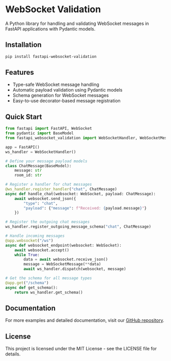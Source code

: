 # WebSocket Validation

A Python library for handling and validating WebSocket messages in FastAPI applications with Pydantic models.

## Installation

```bash
pip install fastapi-websocket-validation
```

## Features

- Type-safe WebSocket message handling
- Automatic payload validation using Pydantic models
- Schema generation for WebSocket messages
- Easy-to-use decorator-based message registration

## Quick Start

```python
from fastapi import FastAPI, WebSocket
from pydantic import BaseModel
from fastapi_websocket_validation import WebSocketHandler, WebSocketMessage

app = FastAPI()
ws_handler = WebSocketHandler()

# Define your message payload models
class ChatMessage(BaseModel):
    message: str
    room_id: str

# Register a handler for chat messages
@ws_handler.register_handler("chat", ChatMessage)
async def handle_chat(websocket: WebSocket, payload: ChatMessage):
    await websocket.send_json({
        "type": "chat",
        "payload": {"message": f"Received: {payload.message}"}
    })

# Register the outgoing chat messages
ws_handler.register_outgoing_message_schema("chat", ChatMessage)

# Handle incoming messages
@app.websocket("/ws")
async def websocket_endpoint(websocket: WebSocket):
    await websocket.accept()
    while True:
        data = await websocket.receive_json()
        message = WebSocketMessage(**data)
        await ws_handler.dispatch(websocket, message)

# Get the schema for all message types
@app.get("/schema")
async def get_schema():
    return ws_handler.get_schema()
```

## Documentation

For more examples and detailed documentation, visit our [GitHub repository](https://github.com/zyx-db/fastapi-websocket-validation).

## License

This project is licensed under the MIT License - see the LICENSE file for details. 